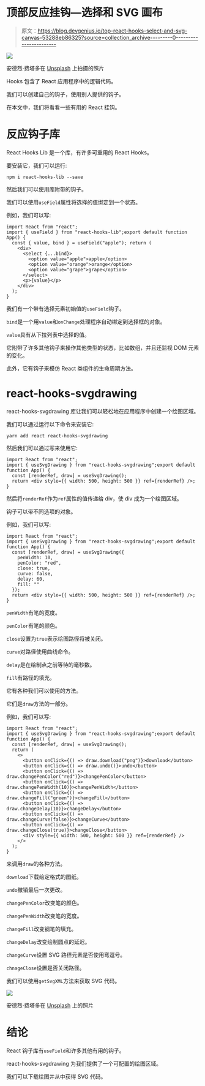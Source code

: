 # 顶部反应挂钩—选择和 SVG 画布

> 原文：<https://blog.devgenius.io/top-react-hooks-select-and-svg-canvas-53288eb86325?source=collection_archive---------0----------------------->

![](img/866939b29c48bbd7b80739ec623d39fd.png)

安德烈·费塔多在 [Unsplash](https://unsplash.com?utm_source=medium&utm_medium=referral) 上拍摄的照片

Hooks 包含了 React 应用程序中的逻辑代码。

我们可以创建自己的钩子，使用别人提供的钩子。

在本文中，我们将看看一些有用的 React 挂钩。

# 反应钩子库

React Hooks Lib 是一个库，有许多可重用的 React Hooks。

要安装它，我们可以运行:

```
npm i react-hooks-lib --save
```

然后我们可以使用库附带的钩子。

我们可以使用`useField`属性将选择的值绑定到一个状态。

例如，我们可以写:

```
import React from "react";
import { useField } from "react-hooks-lib";export default function App() {
  const { value, bind } = useField("apple"); return (
    <div>
      <select {...bind}>
        <option value="apple">apple</option>
        <option value="orange">orange</option>
        <option value="grape">grape</option>
      </select>
      <p>{value}</p>
    </div>
  );
}
```

我们有一个带有选择元素初始值的`useField`钩子。

`bind`是一个用`value`和`onChange`处理程序自动绑定到选择框的对象。

`value`具有从下拉列表中选择的值。

它附带了许多其他钩子来操作其他类型的状态，比如数组，并且还监视 DOM 元素的变化。

此外，它有钩子来模仿 React 类组件的生命周期方法。

# react-hooks-svgdrawing

react-hooks-svgdrawing 库让我们可以轻松地在应用程序中创建一个绘图区域。

我们可以通过运行以下命令来安装它:

```
yarn add react react-hooks-svgdrawing
```

然后我们可以通过写来使用它:

```
import React from "react";
import { useSvgDrawing } from "react-hooks-svgdrawing";export default function App() {
  const [renderRef, draw] = useSvgDrawing();
  return <div style={{ width: 500, height: 500 }} ref={renderRef} />;
}
```

然后将`renderRef`作为`ref`属性的值传递给 div，使 div 成为一个绘图区域。

钩子可以带不同选项的对象。

例如，我们可以写:

```
import React from "react";
import { useSvgDrawing } from "react-hooks-svgdrawing";export default function App() {
  const [renderRef, draw] = useSvgDrawing({
    penWidth: 10,
    penColor: "red",
    close: true,
    curve: false,
    delay: 60,
    fill: ""
  });
  return <div style={{ width: 500, height: 500 }} ref={renderRef} />;
}
```

`penWidth`有笔的宽度。

`penColor`有笔的颜色。

`close`设置为`true`表示绘图路径将被关闭。

`curve`对路径使用曲线命令。

`delay`是在绘制点之前等待的毫秒数。

`fill`有路径的填充。

它有各种我们可以使用的方法。

它们是`draw`方法的一部分。

例如，我们可以写:

```
import React from "react";
import { useSvgDrawing } from "react-hooks-svgdrawing";export default function App() {
  const [renderRef, draw] = useSvgDrawing();
  return (
    <>
      <button onClick={() => draw.download("png")}>download</button>
      <button onClick={() => draw.undo()}>undo</button>
      <button onClick={() => draw.changePenColor("red")}>changePenColor</button>
      <button onClick={() => draw.changePenWidth(10)}>changePenWidth</button>
      <button onClick={() => draw.changeFill("green")}>changeFill</button>
      <button onClick={() => draw.changeDelay(10)}>changeDelay</button>
      <button onClick={() => draw.changeCurve(false)}>changeCurve</button>
      <button onClick={() => draw.changeClose(true)}>changeClose</button>
      <div style={{ width: 500, height: 500 }} ref={renderRef} />
    </>
  );
}
```

来调用`draw`的各种方法。

`download`下载给定格式的图纸。

`undo`撤销最后一次更改。

`changePenColor`改变笔的颜色。

`changePenWidth`改变笔的宽度。

`changeFill`改变钢笔的填充。

`changeDelay`改变绘制圆点的延迟。

`changeCurve`设置 SVG 路径元素是否使用弯逗号。

`chnageClose`设置是否关闭路径。

我们可以使用`getSvgXML`方法来获取 SVG 代码。

![](img/9073ad5131a72f8636d17010f79f4abb.png)

安德烈·费塔多在 [Unsplash](https://unsplash.com?utm_source=medium&utm_medium=referral) 上的照片

# 结论

React 钩子库有`useField`和许多其他有用的钩子。

react-hooks-svgdrawing 为我们提供了一个可配置的绘图区域。

我们可以下载绘图并从中获得 SVG 代码。